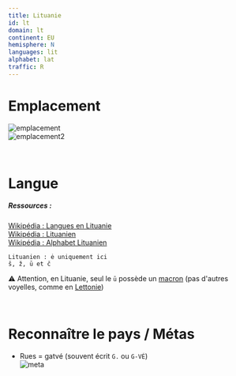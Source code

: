 ```yaml
---
title: Lituanie
id: lt
domain: lt
continent: EU
hemisphere: N
languages: lit
alphabet: lat
traffic: R
---
```


# Emplacement

![emplacement](https://upload.wikimedia.org/wikipedia/commons/thumb/e/ec/EU-Lithuania.svg/300px-EU-Lithuania.svg.png)  
![emplacement2](https://upload.wikimedia.org/wikipedia/commons/2/21/Lh-map.jpg)

<br/>

# Langue

##### Ressources :

[Wikipédia : Langues en Lituanie](https://fr.wikipedia.org/wiki/Langues_en_Lituanie)  
[Wikipédia : Lituanien](https://fr.wikipedia.org/wiki/Lituanien)  
[Wikipédia : Alphabet Lituanien](https://fr.wikipedia.org/wiki/Alphabet_lituanien)

```
Lituanien : ė uniquement ici 
š, ž, ū et č
```

:warning: Attention, en Lituanie, seul le `ū` possède un [macron](https://fr.wikipedia.org/wiki/Macron_(diacritique)) (pas d'autres voyelles, comme en [Lettonie](/flag/lv))

<br/>

# Reconnaître le pays / Métas

- Rues = gatvé (souvent écrit `G.` ou `G-VÉ`)  
  ![meta](/images/lt_geoguessr.png)

